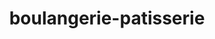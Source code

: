 ---
title: "boulangerie-patisserie"
url: /marseille/boulangerie-patisserie-avenue-du-castellas/
shop: Bäckerei
---